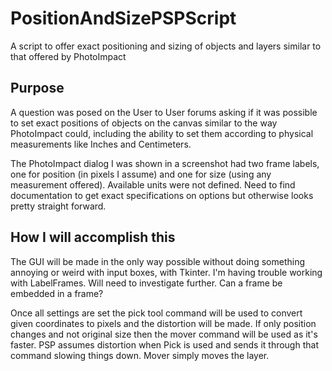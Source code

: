 # PositionAndSizePSPScript
A script to offer exact positioning and sizing of objects and layers similar to that offered by PhotoImpact

## Purpose
A question was posed on the User to User forums asking if it was possible to set exact positions of objects on the canvas similar to the way PhotoImpact could, including the ability to set them according to physical measurements like Inches and Centimeters.

The PhotoImpact dialog I was shown in a screenshot had two frame labels, one for position (in pixels I assume) and one for size (using any measurement offered).  Available units were not defined.  Need to find documentation to get exact specifications on options but otherwise looks pretty straight forward.  

## How I will accomplish this
The GUI will be made in the only way possible without doing something annoying or weird with input boxes, with Tkinter.
I'm having trouble working with LabelFrames.  Will need to investigate further.  Can a frame be embedded in a frame?

Once all settings are set the pick tool command will be used to convert given coordinates to pixels and the distortion will be made.  If only position changes and not original size then the mover command will be used as it's faster.  PSP assumes distortion when Pick is used and sends it through that command slowing things down.  Mover simply moves the layer.  
